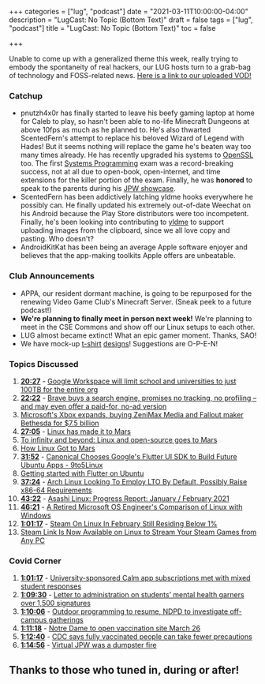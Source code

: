 +++
categories = ["lug", "podcast"]
date = "2021-03-11T10:00:00-04:00"
description = "LugCast: No Topic (Bottom Text)"
draft = false
tags = ["lug", "podcast"]
title = "LugCast: No Topic (Bottom Text)"
toc = false

+++

Unable to come up with a generalized theme this week, really trying to embody the spontaneity of real hackers, our LUG hosts turn to a grab-bag of technology and FOSS-related news. [Here is a link to our uploaded VOD!](https://youtu.be/3Y9-cYxeMP4)

<!--more-->

### Catchup
- pnutzh4x0r has finally started to leave his beefy gaming laptop at home for Caleb to play, so hasn't been able to no-life Minecraft Dungeons at above 10fps as much as he planned to. He's also thwarted ScentedFern's attempt to replace his beloved Wizard of Legend with Hades! But it seems nothing will replace the game he's beaten way too many times already. He has recently upgraded his systems to [OpenSSL](https://www.openssl.org/) too. The first [Systems Programming](https://www3.nd.edu/~pbui/teaching/cse.20289.sp21/) exam was a record-breaking success, not at all due to open-book, open-internet, and time extensions for the killer portion of the exam. Finally, he was **honored** to speak to the parents during his [JPW showcase](https://jpw.nd.edu/events/2021/03/06/college-of-engineering/).
- ScentedFern has been addictively latching yldme hooks everywhere he possibly can. He finally updated his extremely out-of-date Weechat on his Android because the Play Store distributors were too incompetent. Finally, he's been looking into contributing to [yldme](yld.me) to support uploading images from the clipboard, since we all love copy and pasting. Who doesn't?
- AndroidKitKat has been being an average Apple software enjoyer and believes that the app-making toolkits Apple offers are unbeatable.

### Club Announcements
- APPA, our resident dormant machine, is going to be repurposed for the renewing Video Game Club's Minecraft Server. (Sneak peek to a future podcast!)
- **We're planning to finally meet in person next week!** We're planning to meet in the CSE Commons and show off our Linux setups to each other.
- LUG almost became extinct! What an epic gamer moment. Thanks, SAO!
- We have mock-up [t-shirt](https://yld.me/raw/aWkK.png) [designs](https://yld.me/raw/dD4t.png)! Suggestions are O-P-E-N!

### Topics Discussed

1. **[20:27](https://youtu.be/3Y9-cYxeMP4?t=1228)** - [Google Workspace will limit school and universities to just 100TB for the entire org](https://www.reddit.com/r/DataHoarder/comments/ludg7x/google_workspace_will_limit_school_and/?utm_name=iossmf)
2. **[22:22](https://youtu.be/3Y9-cYxeMP4?t=1342)** - [Brave buys a search engine, promises no tracking, no profiling – and may even offer a paid-for, no-ad version](https://www.theregister.com/2021/03/03/brave_buys_a_search_engine/)
3. [Microsoft's Xbox expands, buying ZeniMax Media and Fallout maker Bethesda for $7.5 billion](https://www.cnet.com/news/microsofts-xbox-expands-buying-zenimax-media-and-fallout-maker-bethesda-for-7-5-billion/)
4. **[27:05](https://youtu.be/3Y9-cYxeMP4?t=1625)** - [Linux has made it to Mars](https://www.theverge.com/2021/2/19/22291324/linux-perseverance-mars-curiosity-ingenuity)
  1. [To infinity and beyond: Linux and open-source goes to Mars](https://www.zdnet.com/article/to-infinity-and-beyond-linux-and-open-source-goes-to-mars/)
  2. [How Linux Got to Mars](https://linuxunplugged.com/396)
5. **[31:52](https://youtu.be/3Y9-cYxeMP4?t=1912)** - [Canonical Chooses Google's Flutter UI SDK to Build Future Ubuntu Apps - 9to5Linux](https://9to5linux.com/canonical-chooses-googles-flutter-ui-sdk-to-build-future-ubuntu-apps)
  1. [Getting started with Flutter on Ubuntu](https://ubuntu.com/blog/getting-started-with-flutter-on-ubuntu)
6. **[37:24](https://youtu.be/3Y9-cYxeMP4?t=2244)** - [Arch Linux Looking To Employ LTO By Default, Possibly Raise x86-64 Requirements](https://www.phoronix.com/scan.php?page=news_item&px=Arch-Linux-LTO-Proposed)
7. **[43:22](https://youtu.be/3Y9-cYxeMP4?t=2603)** - [Asashi Linux: Progress Report: January / February 2021](https://asahilinux.org/2021/03/progress-report-january-february-2021/)
8. **[46:21](https://youtu.be/3Y9-cYxeMP4?t=2781)** - [A Retired Microsoft OS Engineer's Comparison of Linux with Windows](https://tech.slashdot.org/story/21/03/07/2030221/a-retired-microsoft-os-engineers-comparison-of-linux-with-windows)
9. **[1:01:17](https://youtu.be/3Y9-cYxeMP4?t=3677)** - [Steam On Linux In February Still Residing Below 1%](https://www.phoronix.com/scan.php?page=news_item&px=Steam-Linux-February-2021)
  1. [Steam Link Is Now Available on Linux to Stream Your Steam Games from Any PC](https://9to5linux.com/steam-link-is-now-available-on-linux-to-stream-your-steam-games-on-any-device)

### Covid Corner
1. **[1:01:17](https://youtu.be/3Y9-cYxeMP4?t=4046)** - [University-sponsored Calm app subscriptions met with mixed student responses](https://ndsmcobserver.com/2021/02/university-sponsored-calm-app-subscriptions-met-with-mixed-student-responses/)
2. **[1:09:30](https://youtu.be/3Y9-cYxeMP4?t=4170)** - [Letter to administration on students’ mental health garners over 1,500 signatures](https://ndsmcobserver.com/2021/03/letter-to-administration-on-students-mental-health-garners-over-1500-signatures/)
3. **[1:10:06](https://youtu.be/3Y9-cYxeMP4?t=4206)** - [Outdoor programming to resume, NDPD to investigate off-campus gatherings](https://ndsmcobserver.com/2021/02/outdoor-programming-to-resume-ndpd-to-investigate-off-campus-gatherings/)
4. **[1:11:18](https://youtu.be/3Y9-cYxeMP4?t=4278)** - [Notre Dame to open vaccination site March 26](https://ndsmcobserver.com/2021/03/notre-dame-to-open-vaccination-site-march-26/)
5. **[1:12:40](https://youtu.be/3Y9-cYxeMP4?t=4360)** - [CDC says fully vaccinated people can take fewer precautions](https://www.axios.com/cdc-guidance-vaccinated-people-6765f100-683e-4a78-8e2c-1b573c5683b8.html)
6. **[1:14:56](https://youtu.be/3Y9-cYxeMP4?t=4496)** - [Virtual JPW was a dumpster fire](https://libredd.it/r/notredame/comments/lzty7w/virtual_jpw_was_a_dumpster_fire/)

## Thanks to those who tuned in, during or after!
